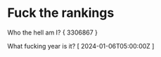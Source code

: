 # Fuck the rankings

Who the hell am I?
{ 3306867 }

What fucking year is it?
[ 2024-01-06T05:00:00Z ]

